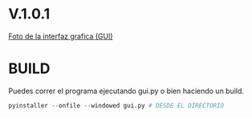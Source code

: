 
# V.1.0.1 
[Foto de la interfaz grafica (GUI)](/Screenshot_1.png)

# BUILD
 Puedes correr el programa ejecutando gui.py o bien haciendo un build.
 ```python
 pyinstaller --onfile --windowed gui.py # DESDE EL DIRECTORIO
 ```
 

